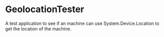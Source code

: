 # GeolocationTester
A test application to see if an machine can use System.Device.Location to get the location of the machine.
